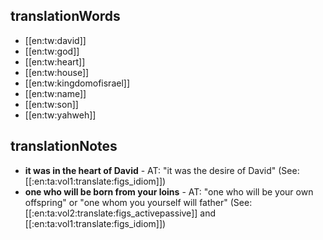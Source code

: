 ## translationWords

* [[en:tw:david]]
* [[en:tw:god]]
* [[en:tw:heart]]
* [[en:tw:house]]
* [[en:tw:kingdomofisrael]]
* [[en:tw:name]]
* [[en:tw:son]]
* [[en:tw:yahweh]]

## translationNotes

* **it was in the heart of David** - AT: "it was the desire of David" (See: [[:en:ta:vol1:translate:figs_idiom]])
* **one who will be born from your loins** - AT: "one who will be your own offspring" or "one whom you yourself will father" (See: [[:en:ta:vol2:translate:figs_activepassive]] and [[:en:ta:vol1:translate:figs_idiom]])
